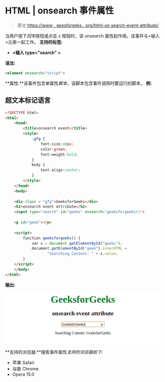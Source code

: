 # HTML | onsearch 事件属性

> 原文:[https://www . geesforgeks . org/html-on search-event-attribute/](https://www.geeksforgeeks.org/html-onsearch-event-attribute/)

当用户按下*回车*按钮或点击 *x* 按钮时，该 onsearch 属性起作用。该事件与<输入>元素一起工作。
**支持的标签:**

*   **<输入 type="search" >**

**语法:**

```html
<element onsearch="script">
```

**属性:**该事件包含单属性*脚本*，该脚本包含事件调用时要运行的脚本。
**例:**

## 超文本标记语言

```html
<!DOCTYPE html>
<html>
    <head>
        <title>onsearch event</title>
        <style>
            .gfg {
                font-size:40px;
                color:green;
                font-weight:bold;
            }
            body {
                text-align:center;
            }
        </style>
    </head>
    <body>

    <div class = "gfg">GeeksforGeeks</div>
    <h2>onsearch event attribute</h2>
    <input type="search" id="geeks" onsearch="geeksforgeeks()">

    <p id="geek"></p>

    <script>
        function geeksforgeeks() {
            var x = document.getElementById("geeks");
            document.getElementById("geek").innerHTML =
                   "Searching Content: " + x.value;
        }
    </script>       
    </body>
</html>
```

**输出:**

![](img/fbb50118aa930bdb85d2a3e1e2c58abe.png)

**支持的浏览器:**搜索事件属性*支持的浏览器如下:* 

*   苹果 Safari
*   谷歌 Chrome
*   Opera 15.0